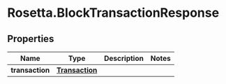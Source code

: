 # Rosetta.BlockTransactionResponse

## Properties

Name | Type | Description | Notes
------------ | ------------- | ------------- | -------------
**transaction** | [**Transaction**](Transaction.md) |  | 


